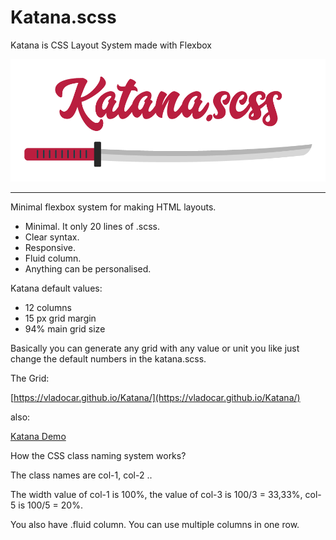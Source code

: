 # Katana.scss
Katana is CSS Layout System made with Flexbox

<img src="/logo/katana.png" />

<hr>

Minimal flexbox system for making HTML layouts.

* Minimal. It only 20 lines of .scss. 
* Clear syntax. 
* Responsive.
* Fluid column.
* Anything can be personalised.

Katana default values:

* 12 columns
* 15 px grid margin
* 94% main grid size

Basically you can generate any grid with any value or unit you like just change the default numbers in the katana.scss.

The Grid:

[https://vladocar.github.io/Katana/](https://vladocar.github.io/Katana/)

also:

[Katana Demo](https://vladocar.github.io/Katana/katana-demo.html)


How the CSS class naming system works?

The class names are col-1, col-2 ..

The width value of col-1 is 100%, the value of col-3 is 100/3 = 33,33%, col-5 is 100/5 = 20%.

You also have .fluid column. You can use multiple columns in one row.
